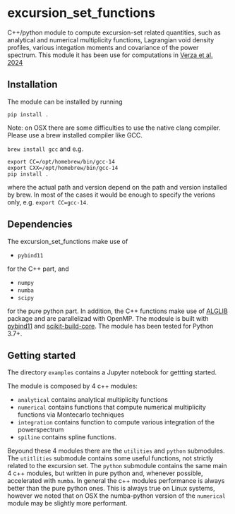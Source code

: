 # excursion_set_functions

C++/python module to compute excursion-set related quantities, such as analytical and numerical multiplicity functions, Lagrangian void density profiles, various integation moments and covariance of the power spectrum. This module it has been use for computations in [Verza et al. 2024][]

## Installation

The module can be installed by running

`pip install .`

Note: on OSX there are some difficulties to use the native clang compiler. Please use a brew installed compiler like GCC.

`brew install gcc`
and e.g.

```
export CC=/opt/homebrew/bin/gcc-14
export CXX=/opt/homebrew/bin/gcc-14
pip install . 
```

where the actual path and version depend on the path and version installed by brew. In most of the cases it would be enough to specify the verions only, e.g. `export CC=gcc-14`. 

## Dependencies

The excursion_set_functions make use of

- `pybind11`

for the C++ part, and

- `numpy`
- `numba`
- `scipy`

for the pure python part. 
In addition, the C++ functions make use of [ALGLIB][] package and are parallelizad with OpenMP. The modeule is  built with [pybind11][] and [scikit-build-core][]. The module has been tested for Python 3.7+. 




## Getting started

The directory `examples` contains a Jupyter notebook for gettting started. 

The module is composed by 4 c++ modules:  

- `analytical` contains analytical multiplicity functions
- `numerical` contains functions that compute numerical multiplicity functions via Montecarlo techniques
- `integration` contains function to compute various integration of the powerspectrum
- `spiline` contains spline functions.

Beyound these 4 modules there are the `utilities` and `python` submodules. The `utitlities` submodule contains some useful functions, not strictly related to the excursion set. The `python` submodule contains the same main 4 c++ modules, but written in pure python and, whenever possible, accelerated with `numba`. In general the c++ modules performance is always better than the pure python ones. This is always true on Linux systems, however we noted that on OSX the numba-python version of the `numerical` module may be slightly more performant.


[pybind11]: https://pybind11.readthedocs.io
[scikit-build-core]: https://scikit-build-core.readthedocs.io
[ALGLIB]: https://www.alglib.net/
[Verza et al. 2024]: https://arxiv.org/abs/2401.14451
